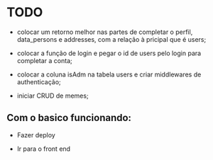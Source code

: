 # TODO

- colocar um retorno melhor nas partes de completar o perfil, data_persons e addresses, com a relação à pricipal que é users;

- colocar a função de login e pegar o id de users pelo login para completar a conta;

- colocar a coluna isAdm na tabela users e criar middlewares de authenticação;

- iniciar CRUD de memes;

## Com o basico funcionando:

- Fazer deploy

- Ir para o front end
